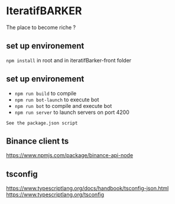 # IteratifBARKER
The place to become riche ?

## set up environement
``npm install``
in root and in iteratifBarker-front folder

## set up environement
- ``npm run build`` to compile
- ``npm run bot-launch`` to execute bot
- ``npm run bot`` to compile and execute bot
- ``npm run server`` to launch servers on port 4200

`See the package.json script`

## Binance client ts
https://www.npmjs.com/package/binance-api-node

## tsconfig
https://www.typescriptlang.org/docs/handbook/tsconfig-json.html
https://www.typescriptlang.org/tsconfig